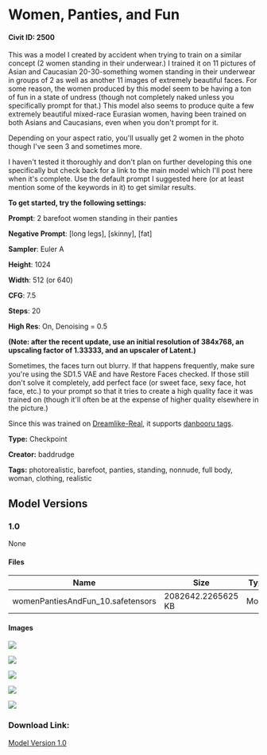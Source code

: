 # Women, Panties, and Fun

#### Civit ID: 2500

<p>This was a model I created by accident when trying to train on a similar concept (2 women standing in their underwear.) I trained it on 11 pictures of Asian and Caucasian 20-30-something women standing in their underwear in groups of 2 as well as another 11 images of extremely beautiful faces. For some reason, the women produced by this model seem to be having a ton of fun in a state of undress (though not completely naked unless you specifically prompt for that.) This model also seems to produce quite a few extremely beautiful mixed-race Eurasian women, having been trained on both Asians and Caucasians, even when you don't prompt for it.</p><p>Depending on your aspect ratio, you'll usually get 2 women in the photo though I've seen 3 and sometimes more.</p><p>I haven't tested it thoroughly and don't plan on further developing this one specifically but check back for a link to the main model which I'll post here when it's complete. Use the default prompt I suggested here (or at least mention some of the keywords in it) to get similar results.</p><p><strong>To get started, try the following settings:</strong></p><p><strong>Prompt</strong>: 2 barefoot women standing in their panties</p><p><strong>Negative Prompt</strong>: [long legs], [skinny], [fat]</p><p><strong>Sampler</strong>: Euler A</p><p><strong>Height</strong>: 1024</p><p><strong>Width</strong>: 512 (or 640)</p><p><strong>CFG</strong>: 7.5</p><p><strong>Steps</strong>: 20</p><p><strong>High Res</strong>: On, Denoising = 0.5</p><p><strong>(Note: after the recent update, use an initial resolution of 384x768, an upscaling factor of 1.33333, and an upscaler of Latent.)</strong></p><p>Sometimes, the faces turn out blurry. If that happens frequently, make sure you're using the SD1.5 VAE and have Restore Faces checked. If those still don't solve it completely, add perfect face (or sweet face, sexy face, hot face, etc.) to your prompt so that it tries to create a high quality face it was trained on (though it'll often be at the expense of higher quality elsewhere in the picture.)</p><p>Since this was trained on <a target="_blank" rel="ugc" href="https://civitai.com/models/1276/dreamlike-photoreal">Dreamlike-Real</a>, it supports <a target="_blank" rel="ugc" href="https://danbooru.donmai.us/tags">danbooru tags</a>.</p>

**Type:** Checkpoint

**Creator:** baddrudge

**Tags:** photorealistic, barefoot, panties, standing, nonnude, full body, woman, clothing, realistic

## Model Versions

### 1.0

None

#### Files

| Name | Size | Type | Format | Download Url | AutoV1 | AutoV2 | SHA256 | CRC32 | BLAKE3 |
| --- | --- | --- | --- | --- | --- | --- | --- | --- | --- |
| womenPantiesAndFun_10.safetensors | 2082642.2265625 KB | Model | SafeTensor | https://civitai.com/api/download/models/2776 | C241D02B | 4F43162B5B | 4F43162B5B86CA5D398C02F9BCF4159D1EEE53B67BE3D0676D3E9DE91F1CD5BF | A307A530 | A141CB66F602A8D5D5DAC1452BA9DFE8731A00EF028DF1C6E8E224DF6FF80AB3 |

#### Images

<p><img src="https://image.civitai.com/xG1nkqKTMzGDvpLrqFT7WA/e0b4651d-52d0-4ffc-302f-327c0cd05d00/width=450/19840.jpeg" /></p>

<p><img src="https://image.civitai.com/xG1nkqKTMzGDvpLrqFT7WA/0095d090-a2e7-4592-481d-0a4e23fbd900/width=450/19839.jpeg" /></p>

<p><img src="https://image.civitai.com/xG1nkqKTMzGDvpLrqFT7WA/29f7bcf5-edc4-4860-e4b6-7be7b92e0f00/width=450/19838.jpeg" /></p>

<p><img src="https://image.civitai.com/xG1nkqKTMzGDvpLrqFT7WA/f8b4c667-61ae-48fc-5cf5-48b428cac400/width=450/19837.jpeg" /></p>

<p><img src="https://image.civitai.com/xG1nkqKTMzGDvpLrqFT7WA/eac56334-1d6a-4431-275a-c6edbfa13a00/width=450/19836.jpeg" /></p>

### Download Link:

[Model Version 1.0](https://civitai.com/api/download/models/2776)

